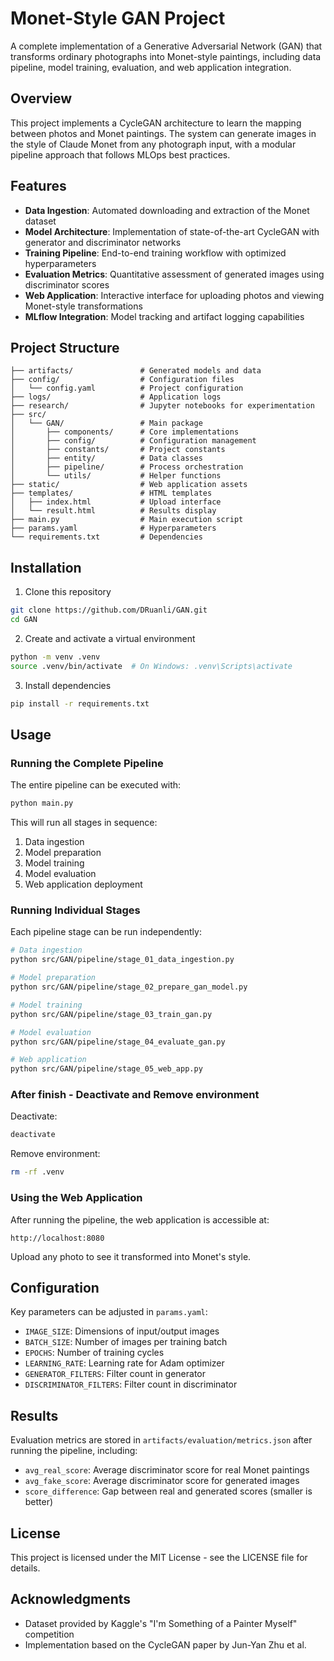 # Monet-Style GAN Project

A complete implementation of a Generative Adversarial Network (GAN) that transforms ordinary photographs into Monet-style paintings, including data pipeline, model training, evaluation, and web application integration.

## Overview

This project implements a CycleGAN architecture to learn the mapping between photos and Monet paintings. The system can generate images in the style of Claude Monet from any photograph input, with a modular pipeline approach that follows MLOps best practices.

## Features

- **Data Ingestion**: Automated downloading and extraction of the Monet dataset
- **Model Architecture**: Implementation of state-of-the-art CycleGAN with generator and discriminator networks
- **Training Pipeline**: End-to-end training workflow with optimized hyperparameters
- **Evaluation Metrics**: Quantitative assessment of generated images using discriminator scores
- **Web Application**: Interactive interface for uploading photos and viewing Monet-style transformations
- **MLflow Integration**: Model tracking and artifact logging capabilities

## Project Structure

```
├── artifacts/               # Generated models and data
├── config/                  # Configuration files
│   └── config.yaml          # Project configuration
├── logs/                    # Application logs
├── research/                # Jupyter notebooks for experimentation
├── src/
│   └── GAN/                 # Main package
│       ├── components/      # Core implementations
│       ├── config/          # Configuration management
│       ├── constants/       # Project constants
│       ├── entity/          # Data classes
│       ├── pipeline/        # Process orchestration
│       └── utils/           # Helper functions
├── static/                  # Web application assets
├── templates/               # HTML templates
│   ├── index.html           # Upload interface
│   └── result.html          # Results display
├── main.py                  # Main execution script
├── params.yaml              # Hyperparameters
└── requirements.txt         # Dependencies
```

## Installation

1. Clone this repository
```bash
git clone https://github.com/DRuanli/GAN.git
cd GAN
```

2. Create and activate a virtual environment
```bash
python -m venv .venv
source .venv/bin/activate  # On Windows: .venv\Scripts\activate
```

3. Install dependencies
```bash
pip install -r requirements.txt
```

## Usage

### Running the Complete Pipeline

The entire pipeline can be executed with:

```bash
python main.py
```

This will run all stages in sequence:
1. Data ingestion
2. Model preparation
3. Model training
4. Model evaluation
5. Web application deployment

### Running Individual Stages

Each pipeline stage can be run independently:

```bash
# Data ingestion
python src/GAN/pipeline/stage_01_data_ingestion.py

# Model preparation
python src/GAN/pipeline/stage_02_prepare_gan_model.py

# Model training
python src/GAN/pipeline/stage_03_train_gan.py

# Model evaluation
python src/GAN/pipeline/stage_04_evaluate_gan.py

# Web application
python src/GAN/pipeline/stage_05_web_app.py
```

### After finish - Deactivate and Remove environment

Deactivate:

```bash
deactivate
```

Remove environment:

```bash
rm -rf .venv
```

### Using the Web Application

After running the pipeline, the web application is accessible at:
```
http://localhost:8080
```

Upload any photo to see it transformed into Monet's style.

## Configuration

Key parameters can be adjusted in `params.yaml`:

- `IMAGE_SIZE`: Dimensions of input/output images
- `BATCH_SIZE`: Number of images per training batch
- `EPOCHS`: Number of training cycles
- `LEARNING_RATE`: Learning rate for Adam optimizer
- `GENERATOR_FILTERS`: Filter count in generator
- `DISCRIMINATOR_FILTERS`: Filter count in discriminator

## Results

Evaluation metrics are stored in `artifacts/evaluation/metrics.json` after running the pipeline, including:
- `avg_real_score`: Average discriminator score for real Monet paintings
- `avg_fake_score`: Average discriminator score for generated images
- `score_difference`: Gap between real and generated scores (smaller is better)

## License

This project is licensed under the MIT License - see the LICENSE file for details.

## Acknowledgments

- Dataset provided by Kaggle's "I'm Something of a Painter Myself" competition
- Implementation based on the CycleGAN paper by Jun-Yan Zhu et al.